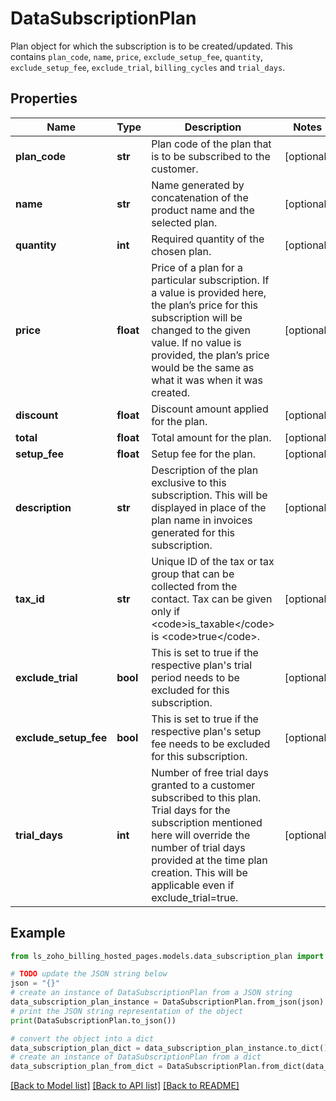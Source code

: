 # DataSubscriptionPlan

Plan object for which the subscription is to be created/updated. This contains <code>plan_code</code>, <code>name</code>, <code>price</code>, <code>exclude_setup_fee</code>, <code>quantity</code>, <code>exclude_setup_fee</code>, <code>exclude_trial</code>, <code>billing_cycles</code> and <code>trial_days</code>.

## Properties

Name | Type | Description | Notes
------------ | ------------- | ------------- | -------------
**plan_code** | **str** | Plan code of the plan that is to be subscribed to the customer. | [optional] 
**name** | **str** | Name generated by concatenation of the product name and the selected plan. | [optional] 
**quantity** | **int** | Required quantity of the chosen plan. | [optional] 
**price** | **float** | Price of a plan for a particular subscription. If a value is provided here, the plan’s price for this subscription will be changed to the given value. If no value is provided, the plan’s price would be the same as what it was when it was created. | [optional] 
**discount** | **float** | Discount amount applied for the plan. | [optional] 
**total** | **float** | Total amount for the plan. | [optional] 
**setup_fee** | **float** | Setup fee for the plan. | [optional] 
**description** | **str** | Description of the plan exclusive to this subscription. This will be displayed in place of the plan name in invoices generated for this subscription. | [optional] 
**tax_id** | **str** | Unique ID of the tax or tax group that can be collected from the contact. Tax can be given only if &lt;code&gt;is_taxable&lt;/code&gt; is &lt;code&gt;true&lt;/code&gt;. | [optional] 
**exclude_trial** | **bool** | This is set to true if the respective plan&#39;s trial period needs to be excluded for this subscription. | [optional] 
**exclude_setup_fee** | **bool** | This is set to true if the respective plan&#39;s setup fee needs to be excluded for this subscription. | [optional] 
**trial_days** | **int** | Number of free trial days granted to a customer subscribed to this plan. Trial days for the subscription mentioned here will override the number of trial days provided at the time plan creation. This will be applicable even if exclude_trial&#x3D;true. | [optional] 

## Example

```python
from ls_zoho_billing_hosted_pages.models.data_subscription_plan import DataSubscriptionPlan

# TODO update the JSON string below
json = "{}"
# create an instance of DataSubscriptionPlan from a JSON string
data_subscription_plan_instance = DataSubscriptionPlan.from_json(json)
# print the JSON string representation of the object
print(DataSubscriptionPlan.to_json())

# convert the object into a dict
data_subscription_plan_dict = data_subscription_plan_instance.to_dict()
# create an instance of DataSubscriptionPlan from a dict
data_subscription_plan_from_dict = DataSubscriptionPlan.from_dict(data_subscription_plan_dict)
```
[[Back to Model list]](../README.md#documentation-for-models) [[Back to API list]](../README.md#documentation-for-api-endpoints) [[Back to README]](../README.md)


